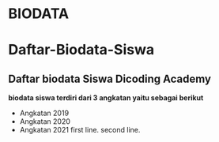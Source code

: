 BIODATA
==
Daftar-Biodata-Siswa
==
Daftar biodata Siswa Dicoding Academy
--
**biodata siswa terdiri dari 3 angkatan yaitu sebagai berikut**
- Angkatan 2019
- Angkatan 2020
- Angkatan 2021
 first line.
 second line.
